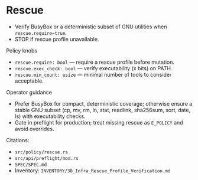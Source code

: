 # Rescue

- Verify BusyBox or a deterministic subset of GNU utilities when `rescue.require=true`.
- STOP if rescue profile unavailable.

Policy knobs
- `rescue.require: bool` — require a rescue profile before mutation.
- `rescue.exec_check: bool` — verify executability (x bits) on PATH.
- `rescue.min_count: usize` — minimal number of tools to consider acceptable.

Operator guidance
- Prefer BusyBox for compact, deterministic coverage; otherwise ensure a stable GNU subset (cp, mv, rm, ln, stat, readlink, sha256sum, sort, date, ls) with executability checks.
- Gate in preflight for production; treat missing rescue as `E_POLICY` and avoid overrides.

Citations:
- `src/policy/rescue.rs`
- `src/api/preflight/mod.rs`
- `SPEC/SPEC.md`
- Inventory: `INVENTORY/30_Infra_Rescue_Profile_Verification.md`
